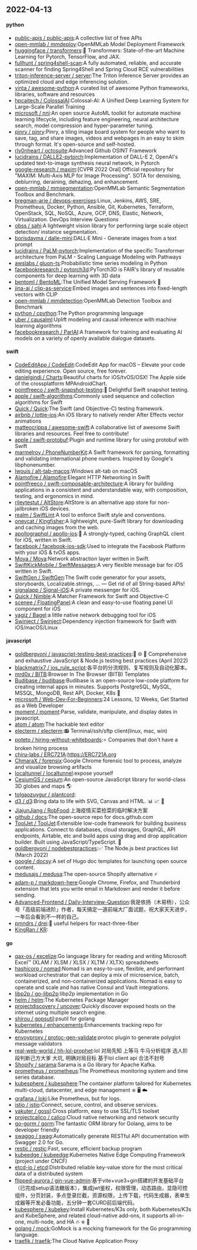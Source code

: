 ## 2022-04-13

#### python
* [public-apis / public-apis](https://github.com/public-apis/public-apis):A collective list of free APIs
* [open-mmlab / mmdeploy](https://github.com/open-mmlab/mmdeploy):OpenMMLab Model Deployment Framework
* [huggingface / transformers](https://github.com/huggingface/transformers):🤗
Transformers: State-of-the-art Machine Learning for Pytorch, TensorFlow, and JAX.
* [fullhunt / spring4shell-scan](https://github.com/fullhunt/spring4shell-scan):A fully automated, reliable, and accurate scanner for finding Spring4Shell and Spring Cloud RCE vulnerabilities
* [triton-inference-server / server](https://github.com/triton-inference-server/server):The Triton Inference Server provides an optimized cloud and edge inferencing solution.
* [vinta / awesome-python](https://github.com/vinta/awesome-python):A curated list of awesome Python frameworks, libraries, software and resources
* [hpcaitech / ColossalAI](https://github.com/hpcaitech/ColossalAI):Colossal-AI: A Unified Deep Learning System for Large-Scale Parallel Training
* [microsoft / nni](https://github.com/microsoft/nni):An open source AutoML toolkit for automate machine learning lifecycle, including feature engineering, neural architecture search, model compression and hyper-parameter tuning.
* [pinry / pinry](https://github.com/pinry/pinry):Pinry, a tiling image board system for people who want to save, tag, and share images, videos and webpages in an easy to skim through format. It's open-source and self-hosted.
* [rly0nheart / octosuite](https://github.com/rly0nheart/octosuite):Advanced Github OSINT Framework
* [lucidrains / DALLE2-pytorch](https://github.com/lucidrains/DALLE2-pytorch):Implementation of DALL-E 2, OpenAI's updated text-to-image synthesis neural network, in Pytorch
* [google-research / maxim](https://github.com/google-research/maxim):[CVPR 2022 Oral] Official repository for "MAXIM: Multi-Axis MLP for Image Processing". SOTA for denoising, deblurring, deraining, dehazing, and enhancement.
* [open-mmlab / mmsegmentation](https://github.com/open-mmlab/mmsegmentation):OpenMMLab Semantic Segmentation Toolbox and Benchmark.
* [bregman-arie / devops-exercises](https://github.com/bregman-arie/devops-exercises):Linux, Jenkins, AWS, SRE, Prometheus, Docker, Python, Ansible, Git, Kubernetes, Terraform, OpenStack, SQL, NoSQL, Azure, GCP, DNS, Elastic, Network, Virtualization. DevOps Interview Questions
* [obss / sahi](https://github.com/obss/sahi):A lightweight vision library for performing large scale object detection/ instance segmentation.
* [borisdayma / dalle-mini](https://github.com/borisdayma/dalle-mini):DALL·E Mini - Generate images from a text prompt
* [lucidrains / PaLM-pytorch](https://github.com/lucidrains/PaLM-pytorch):Implementation of the specific Transformer architecture from PaLM - Scaling Language Modeling with Pathways
* [awslabs / gluon-ts](https://github.com/awslabs/gluon-ts):Probabilistic time series modeling in Python
* [facebookresearch / pytorch3d](https://github.com/facebookresearch/pytorch3d):PyTorch3D is FAIR's library of reusable components for deep learning with 3D data
* [bentoml / BentoML](https://github.com/bentoml/BentoML):The Unified Model Serving Framework
🍱
* [jina-ai / clip-as-service](https://github.com/jina-ai/clip-as-service):Embed images and sentences into fixed-length vectors with CLIP
* [open-mmlab / mmdetection](https://github.com/open-mmlab/mmdetection):OpenMMLab Detection Toolbox and Benchmark
* [python / cpython](https://github.com/python/cpython):The Python programming language
* [uber / causalml](https://github.com/uber/causalml):Uplift modeling and causal inference with machine learning algorithms
* [facebookresearch / ParlAI](https://github.com/facebookresearch/ParlAI):A framework for training and evaluating AI models on a variety of openly available dialogue datasets.

#### swift
* [CodeEditApp / CodeEdit](https://github.com/CodeEditApp/CodeEdit):CodeEdit App for macOS – Elevate your code editing experience. Open source, free forever.
* [danielgindi / Charts](https://github.com/danielgindi/Charts):Beautiful charts for iOS/tvOS/OSX! The Apple side of the crossplatform MPAndroidChart.
* [pointfreeco / swift-snapshot-testing](https://github.com/pointfreeco/swift-snapshot-testing):📸
Delightful Swift snapshot testing.
* [apple / swift-algorithms](https://github.com/apple/swift-algorithms):Commonly used sequence and collection algorithms for Swift
* [Quick / Quick](https://github.com/Quick/Quick):The Swift (and Objective-C) testing framework.
* [airbnb / lottie-ios](https://github.com/airbnb/lottie-ios):An iOS library to natively render After Effects vector animations
* [matteocrippa / awesome-swift](https://github.com/matteocrippa/awesome-swift):A collaborative list of awesome Swift libraries and resources. Feel free to contribute!
* [apple / swift-protobuf](https://github.com/apple/swift-protobuf):Plugin and runtime library for using protobuf with Swift
* [marmelroy / PhoneNumberKit](https://github.com/marmelroy/PhoneNumberKit):A Swift framework for parsing, formatting and validating international phone numbers. Inspired by Google's libphonenumber.
* [lwouis / alt-tab-macos](https://github.com/lwouis/alt-tab-macos):Windows alt-tab on macOS
* [Alamofire / Alamofire](https://github.com/Alamofire/Alamofire):Elegant HTTP Networking in Swift
* [pointfreeco / swift-composable-architecture](https://github.com/pointfreeco/swift-composable-architecture):A library for building applications in a consistent and understandable way, with composition, testing, and ergonomics in mind.
* [rileytestut / AltStore](https://github.com/rileytestut/AltStore):AltStore is an alternative app store for non-jailbroken iOS devices.
* [realm / SwiftLint](https://github.com/realm/SwiftLint):A tool to enforce Swift style and conventions.
* [onevcat / Kingfisher](https://github.com/onevcat/Kingfisher):A lightweight, pure-Swift library for downloading and caching images from the web.
* [apollographql / apollo-ios](https://github.com/apollographql/apollo-ios):📱
A strongly-typed, caching GraphQL client for iOS, written in Swift.
* [facebook / facebook-ios-sdk](https://github.com/facebook/facebook-ios-sdk):Used to integrate the Facebook Platform with your iOS & tvOS apps.
* [Moya / Moya](https://github.com/Moya/Moya):Network abstraction layer written in Swift.
* [SwiftKickMobile / SwiftMessages](https://github.com/SwiftKickMobile/SwiftMessages):A very flexible message bar for iOS written in Swift.
* [SwiftGen / SwiftGen](https://github.com/SwiftGen/SwiftGen):The Swift code generator for your assets, storyboards, Localizable.strings, … — Get rid of all String-based APIs!
* [signalapp / Signal-iOS](https://github.com/signalapp/Signal-iOS):A private messenger for iOS.
* [Quick / Nimble](https://github.com/Quick/Nimble):A Matcher Framework for Swift and Objective-C
* [scenee / FloatingPanel](https://github.com/scenee/FloatingPanel):A clean and easy-to-use floating panel UI component for iOS
* [yagiz / Bagel](https://github.com/yagiz/Bagel):a little native network debugging tool for iOS
* [Swinject / Swinject](https://github.com/Swinject/Swinject):Dependency injection framework for Swift with iOS/macOS/Linux

#### javascript
* [goldbergyoni / javascript-testing-best-practices](https://github.com/goldbergyoni/javascript-testing-best-practices):📗
🌐
🚢
Comprehensive and exhaustive JavaScript & Node.js testing best practices (April 2022)
* [blackmatrix7 / ios_rule_script](https://github.com/blackmatrix7/ios_rule_script):各平台的分流规则、复写规则及自动化脚本。
* [mrd0x / BITB](https://github.com/mrd0x/BITB):Browser In The Browser (BITB) Templates
* [Budibase / budibase](https://github.com/Budibase/budibase):Budibase is an open-source low-code platform for creating internal apps in minutes. Supports PostgreSQL, MySQL, MSSQL, MongoDB, Rest API, Docker, K8s
🚀
* [microsoft / Web-Dev-For-Beginners](https://github.com/microsoft/Web-Dev-For-Beginners):24 Lessons, 12 Weeks, Get Started as a Web Developer
* [moment / moment](https://github.com/moment/moment):Parse, validate, manipulate, and display dates in javascript.
* [atom / atom](https://github.com/atom/atom):The hackable text editor
* [electerm / electerm](https://github.com/electerm/electerm):📻
Terminal/ssh/sftp client(linux, mac, win)
* [poteto / hiring-without-whiteboards](https://github.com/poteto/hiring-without-whiteboards):⭐️
Companies that don't have a broken hiring process
* [chiru-labs / ERC721A](https://github.com/chiru-labs/ERC721A):https://ERC721A.org
* [ChmaraX / forensix](https://github.com/ChmaraX/forensix):Google Chrome forensic tool to process, analyze and visualize browsing artifacts
* [localtunnel / localtunnel](https://github.com/localtunnel/localtunnel):expose yourself
* [CesiumGS / cesium](https://github.com/CesiumGS/cesium):An open-source JavaScript library for world-class 3D globes and maps
🌎
* [tolgaozuygur / plantcord](https://github.com/tolgaozuygur/plantcord):
* [d3 / d3](https://github.com/d3/d3):Bring data to life with SVG, Canvas and HTML.
📊
📈
🎉
* [JiajunJiang / RobFood](https://github.com/JiajunJiang/RobFood):上海疫情买菜抢菜的临时解决方案
* [github / docs](https://github.com/github/docs):The open-source repo for docs.github.com
* [ToolJet / ToolJet](https://github.com/ToolJet/ToolJet):Extensible low-code framework for building business applications. Connect to databases, cloud storages, GraphQL, API endpoints, Airtable, etc and build apps using drag and drop application builder. Built using JavaScript/TypeScript.
🚀
* [goldbergyoni / nodebestpractices](https://github.com/goldbergyoni/nodebestpractices):✅
The Node.js best practices list (March 2022)
* [google / docsy](https://github.com/google/docsy):A set of Hugo doc templates for launching open source content.
* [medusajs / medusa](https://github.com/medusajs/medusa):The open-source Shopify alternative
⚡️
* [adam-p / markdown-here](https://github.com/adam-p/markdown-here):Google Chrome, Firefox, and Thunderbird extension that lets you write email in Markdown and render it before sending.
* [Advanced-Frontend / Daily-Interview-Question](https://github.com/Advanced-Frontend/Daily-Interview-Question):我是依扬（木易杨），公众号「高级前端进阶」作者，每天搞定一道前端大厂面试题，祝大家天天进步，一年后会看到不一样的自己。
* [pmndrs / drei](https://github.com/pmndrs/drei):🥉
useful helpers for react-three-fiber
* [KingRan / KR](https://github.com/KingRan/KR):

#### go
* [qax-os / excelize](https://github.com/qax-os/excelize):Go language library for reading and writing Microsoft Excel™ (XLAM / XLSM / XLSX / XLTM / XLTX) spreadsheets
* [hashicorp / nomad](https://github.com/hashicorp/nomad):Nomad is an easy-to-use, flexible, and performant workload orchestrator that can deploy a mix of microservice, batch, containerized, and non-containerized applications. Nomad is easy to operate and scale and has native Consul and Vault integrations.
* [libp2p / go-libp2p](https://github.com/libp2p/go-libp2p):libp2p implementation in Go
* [helm / helm](https://github.com/helm/helm):The Kubernetes Package Manager
* [projectdiscovery / uncover](https://github.com/projectdiscovery/uncover):Quickly discover exposed hosts on the internet using multiple search engine.
* [shirou / gopsutil](https://github.com/shirou/gopsutil):psutil for golang
* [kubernetes / enhancements](https://github.com/kubernetes/enhancements):Enhancements tracking repo for Kubernetes
* [envoyproxy / protoc-gen-validate](https://github.com/envoyproxy/protoc-gen-validate):protoc plugin to generate polyglot message validators
* [real-web-world / hh-lol-prophet](https://github.com/real-web-world/hh-lol-prophet):lol 对局先知 上等马 牛马分析程序 选人阶段判断己方大爹 大坑, 明确对局目标 基于lol client api 合法不封号
* [Shopify / sarama](https://github.com/Shopify/sarama):Sarama is a Go library for Apache Kafka.
* [prometheus / prometheus](https://github.com/prometheus/prometheus):The Prometheus monitoring system and time series database.
* [kubesphere / kubesphere](https://github.com/kubesphere/kubesphere):The container platform tailored for Kubernetes multi-cloud, datacenter, and edge management ⎈
🖥
☁️
* [grafana / loki](https://github.com/grafana/loki):Like Prometheus, but for logs.
* [istio / istio](https://github.com/istio/istio):Connect, secure, control, and observe services.
* [yakuter / gossl](https://github.com/yakuter/gossl):Cross platform, easy to use SSL/TLS toolset
* [projectcalico / calico](https://github.com/projectcalico/calico):Cloud native networking and network security
* [go-gorm / gorm](https://github.com/go-gorm/gorm):The fantastic ORM library for Golang, aims to be developer friendly
* [swaggo / swag](https://github.com/swaggo/swag):Automatically generate RESTful API documentation with Swagger 2.0 for Go.
* [restic / restic](https://github.com/restic/restic):Fast, secure, efficient backup program
* [kubeedge / kubeedge](https://github.com/kubeedge/kubeedge):Kubernetes Native Edge Computing Framework (project under CNCF)
* [etcd-io / etcd](https://github.com/etcd-io/etcd):Distributed reliable key-value store for the most critical data of a distributed system
* [flipped-aurora / gin-vue-admin](https://github.com/flipped-aurora/gin-vue-admin):基于vite+vue3+gin搭建的开发基础平台（已完成setup语法糖版本），集成jwt鉴权，权限管理，动态路由，显隐可控组件，分页封装，多点登录拦截，资源权限，上传下载，代码生成器，表单生成器等开发必备功能，五分钟一套CURD前后端代码。
* [kubesphere / kubekey](https://github.com/kubesphere/kubekey):Install Kubernetes/K3s only, both Kubernetes/K3s and KubeSphere, and related cloud-native add-ons, it supports all-in-one, multi-node, and HA
🔥
⎈
🐳
* [golang / mock](https://github.com/golang/mock):GoMock is a mocking framework for the Go programming language.
* [traefik / traefik](https://github.com/traefik/traefik):The Cloud Native Application Proxy
